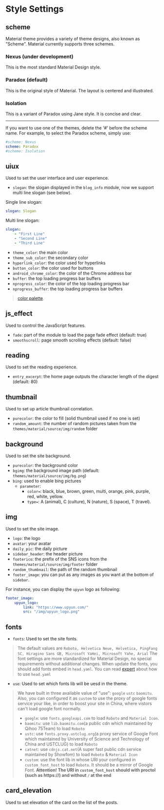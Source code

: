 # Style Settings

## scheme

Material theme provides a variety of theme designs, also known as "Scheme". Material currently supports three schemes.

### Nexus (under development)

This is the most standard Material Design style.

### Paradox (default)

This is the original style of Material. The layout is centered and illustrated.

### Isolation

This is a variant of Paradox using Jane style. It is concise and clear.

----

If you want to use one of the themes, delete the '#' before the scheme name.
For example, to select the Paradox scheme, simply use:

```yaml
#scheme: Nexus
scheme: Paradox
#scheme: Isolation
```

## uiux

Used to set the user interface and user experience.

- `slogan`: the slogan displayed in the `blog_info` module, now we support multi line slogan (see below).

Single line slogan:

```yaml
slogan: Slogan
```

Multi line slogan:

```yaml
slogan:
    - "First Line"
    - "Second Line"
    - "Third Line"
```

- `theme_color`: the main color
- `theme_sub_color`: the secondary color
- `hyperlink_color`: the color used for hyperlinks
- `button_color`: the color used for buttons
- `android_chrome_color`: the color of the Chrome address bar
- `buffer`: the top loading progress bar buffers
- `nprogress_color`: the color of the top loading progress bar
- `nprogress_buffer`: the top loading progress bar buffers

> [color palette](https://material.google.com/style/color.html#color-color-palette).

## js_effect

Used to control the JavaScript features.

- `fade`: part of the module to load the page fade effect (default: true)
- `smoothscroll`: page smooth scrolling effects (default: false)

## reading

Used to set the reading experience.

- `entry_excerpt`: the home page outputs the character length of the digest (default: 80)

## thumbnail

Used to set up article thumbnail correlation.

- `purecolor`: the color to fill (solid thumbnail used if no one is set)
- `random_amount`: the number of random pictures taken from the `themes/material/source/img/random` folder

## background

Used to set the site background.

- `purecolor`: the background color
- `bgimg`: the background image path (default: `themes/material/source/img/bg.png`)
- `bing`: used to enable bing pictures
    - `parameter`:
        - `color=`: black, blue, brown, green, multi, orange, pink, purple, red, white, yellow.
        - `type=`: A (animal), C (culture), N (nature), S (space), T (travel).

## img

Used to set the site image.

- `logo`: the logo
- `avatar`: your avatar
- `daily_pic`: the daily picture
- `sidebar_header`: the header picture
- `footerico`: the prefix of the SNS icons from the `themes/material/source/img/footer` folder
- `random_thumbnail`: the path of the random thumbnail
- `footer_image`: you can put as any images as you want at the bottom of `sidebar`.

For instance, you can display the `upyun` logo as following:

```yaml
footer_image:
    upyun_logo:
        link: "https://www.upyun.com/"
        src: "/img/upyun_logo.png"
```

## fonts

- `fonts`: Used to set the site fonts.

> The default values are `Roboto, Helvetica Neue, Helvetica, PingFang SC, Hiragino Sans GB, Microsoft YaHei, Microsoft Yahe, Arial`
> The font settings are more standardized for Material Design, no special requirements without additional changes.
> When update the fonts, you should add fonts embed in `head.yaml`. You can read [expert](/en/expert/) about how to use `head.yaml`

- `use`: Used to set which fonts lib will be uesd in the theme.

> We have built in three available value of "use": `google` `ustc` `baomitu`. 
> Also, you can configured it as `custom` to use the proxy of google fonts service your like, in order to boost your site in China, where vistors can't load google font normally.
> - `google`: use `fonts.googleapi.com` to load `Roboto` and `Material Icon`.
> - `baomitu`: use `lib.baomitu.com`(a public cdn which maintained by Qihoo 75Team) to load `Roboto`
> - `ustc`: use `fonts.proxy.ustclug.org`(a proxy service of Google Font which maintained by University of Science and Technology of China and USTCLUG) to load `Roboto`
> - `catnet`: use `cdnjs.cat.net`(A super fast public cdn service maintained by Showfom) to load `Roboto` & `Material Icon`
> - `custom`: use the font lib in whose URI your configured in `custom_font_host` to load `Roboto`. It should be a mirror of Google Font.
> **Attention! The URI in `custom_font_host` should with proctol (such as https://) and without `/` at the end**

## card_elevation

Used to set elevation of the card on the list of the posts.
